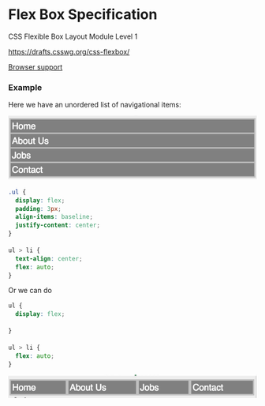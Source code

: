 # Flex Box Specification

CSS Flexible Box Layout Module Level 1

https://drafts.csswg.org/css-flexbox/ 


[Browser support](https://caniuse.com/#feat=flexbox)

### Example
Here we have an unordered list of navigational items:

![nav-items](../nav-items.png)

```css 
.ul {
  display: flex;
  padding: 3px;
  align-items: baseline;
  justify-content: center;
}

ul > li {
  text-align: center;
  flex: auto;
}
```
Or we can do 

```css
ul {
  display: flex;
 
}

ul > li {
  flex: auto;
}
```
![nav-items2](../nav-items2.png)


